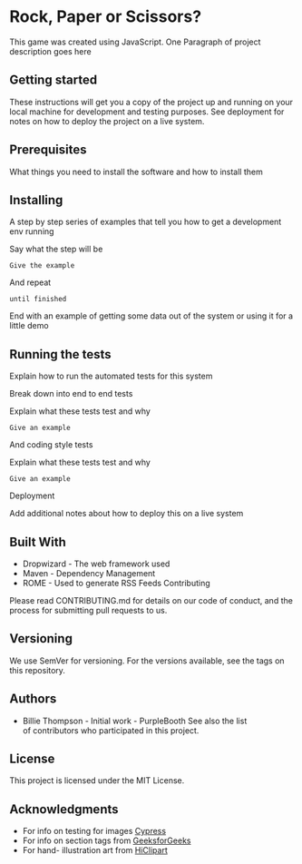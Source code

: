 # Rock, Paper or Scissors?
This game was created using JavaScript. One Paragraph of project description goes here


## Getting started
These instructions will get you a copy of the project up and running on your local machine for development and testing purposes. See deployment for notes on how to deploy the project on a live system.

## Prerequisites
What things you need to install the software and how to install them

## Installing
A step by step series of examples that tell you how to get a development env running

Say what the step will be

	Give the example 

And repeat

	until finished 

End with an example of getting some data out of the system or using it for a little demo

## Running the tests
Explain how to run the automated tests for this system

Break down into end to end tests

Explain what these tests test and why

	Give an example 

And coding style tests

Explain what these tests test and why

	Give an example 

Deployment

Add additional notes about how to deploy this on a live system

## Built With

- Dropwizard - The web framework used
- Maven - Dependency Management
- ROME - Used to generate RSS Feeds
Contributing

Please read CONTRIBUTING.md for details on our code of conduct, and the process for submitting pull requests to us.

## Versioning

We use SemVer for versioning. For the versions available, see the tags on this repository.

## Authors

- Billie Thompson - Initial work - PurpleBooth
See also the list of contributors who participated in this project.

## License

This project is licensed under the MIT License.

## Acknowledgments

* For info on testing for images [Cypress](https://stackoverflow.com/questions/51246606/test-loading-of-image-in-cypress)
* For info on section tags from [GeeksforGeeks](https://www.geeksforgeeks.org/html-section-tag/)
* For hand- illustration art from [HiClipart](https://www.hiclipart.com/)